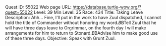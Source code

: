 Quest ID: 55022
Web page URL: https://database.turtle-wow.org/?quest=55022
Level: 39
Min Level: 35
Race: 434
Title: Taking Leave
Description: Ahh... Fine, I'll put in the work to have Zuul dispatched, I cannot hold the title of Commander without honoring my word.$B$BTell Zuul that he will have three days leave to Orgrimmar, on the fourth day I will make arrangements for him to return to Stonard.$B$BAdvise him to make good use of these three days.
Objective: Speak with Grunt Zuul.
